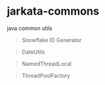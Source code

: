 # jarkata-commons

java common utils

> Snowflake ID Generator

> DateUtils

> NamedThreadLocal

> ThreadPoolFactory